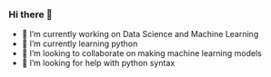  ### Hi there 👋

- 🔭 I’m currently working on Data Science and Machine Learning
- 🌱 I’m currently learning python
- 👯 I’m looking to collaborate on making machine learning models
- 🤔 I’m looking for help with python syntax


